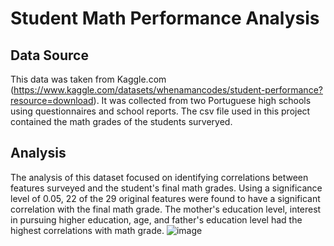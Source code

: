 # Student Math Performance Analysis
## Data Source
This data was taken from Kaggle.com (https://www.kaggle.com/datasets/whenamancodes/student-performance?resource=download). It was collected from two Portuguese high schools using questionnaires and school reports. The csv file used in this project contained the math grades of the students surveryed.

## Analysis
The analysis of this dataset focused on identifying correlations between features surveyed and the student's final math grades. Using a significance level of 0.05, 22 of the 29 original features were found to have a significant correlation with the final math grade. The mother's education level, interest in pursuing higher education, age, and father's education level had the highest correlations with math grade.
![image](https://user-images.githubusercontent.com/102445183/195460311-f8186522-488c-4303-bcf8-e89f785020d7.png)
